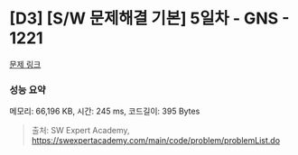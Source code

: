 # [D3] [S/W 문제해결 기본] 5일차 - GNS - 1221 

[문제 링크](https://swexpertacademy.com/main/code/problem/problemDetail.do?contestProbId=AV14jJh6ACYCFAYD) 

### 성능 요약

메모리: 66,196 KB, 시간: 245 ms, 코드길이: 395 Bytes



> 출처: SW Expert Academy, https://swexpertacademy.com/main/code/problem/problemList.do